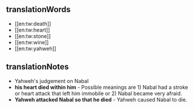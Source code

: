 ## translationWords

* [[en:tw:death]]
* [[en:tw:heart]]
* [[en:tw:stone]]
* [[en:tw:wine]]
* [[en:tw:yahweh]]

## translationNotes

* Yahweh's judgement on Nabal
* **his heart died within him** - Possible meanings are 1) Nabal had a stroke or heart attack that left him immobile  or 2) Nabal became very afraid.
* **Yahweh attacked Nabal so that he died** - Yahweh caused Nabal to die.
